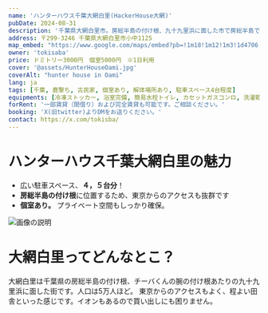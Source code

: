 ```yaml
---
name: 'ハンターハウス千葉大網白里(HackerHouse大網)'
pubDate: 2024-08-31
description: '千葉県大網白里市。房総半島の付け根、九十九里浜に面した市で房総半島での狩猟拠点に。田舎集落の古民家で駐車スペースも多く複数人利用がしやすい'
address: 〒299-3246 千葉県大網白里市小中1125
map_embed: "https://www.google.com/maps/embed?pb=!1m18!1m12!1m3!1d4706.874523682662!2d140.2884533!3d35.50748540000001!2m3!1f0!2f0!3f0!3m2!1i1024!2i768!4f13.1!3m3!1m2!1s0x6022be3fa243bb41%3A0x6e40a52f7af5e2ab!2z44CSMjk5LTMyNDYg5Y2D6JGJ55yM5aSn57ay55m96YeM5biC5bCP5Lit77yR77yR77yS77yV!5e1!3m2!1sja!2sjp!4v1725039522166!5m2!1sja!2sjp"
owner: 'tokisaba'
price: ドミトリー3000円　個室5000円　※1日利用
cover: '@assets/HunterHouseOami.jpg'
coverAlt: "hunter house in Oami"
lang: ja
tags: [千葉, 鹿撃ち, 古民家, 個室あり, 解体場所あり, 駐車スペース4台程度]
equipments: [冷凍ストッカー, 浴室完備, 簡易水栓トイレ, カセットガスコンロ, 洗濯乾燥機]
forRent: '一部賃貸（間借り）および完全賃貸も可能です。ご相談ください。'
booking: 'X(旧twitter)よりDMをお送りください。' 
contact: https://x.com/tokisba/
---
```


# ハンターハウス千葉大網白里の魅力
- 広い駐車スペース、**４，５台分**！
- **房総半島の付け根**に位置するため、東京からのアクセスも抜群です
- **個室あり。** プライベート空間もしっかり確保。

![画像の説明](@assets/HunterHouseOami.jpg)

# 大網白里ってどんなとこ？
大網白里は千葉県の房総半島の付け根、チーバくんの腕の付け根あたりの九十九里浜に面した街です。人口は5万人ほど。
東京からのアクセスもよく、程よい田舎といった感じです。イオンもあるので買い出しにも困りません。